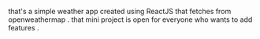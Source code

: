 that's a simple weather app created using ReactJS that fetches from openweathermap . that mini project is open for everyone who wants to add features . 
